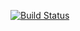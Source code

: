 [![Build Status](https://travis-ci.org/1knowledge1/Graph.svg?branch=master)](https://travis-ci.org/1knowledge1/Graph)
